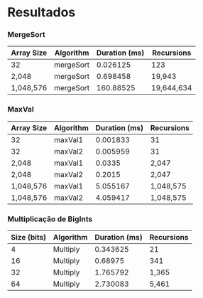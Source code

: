 # Resultados 

### MergeSort

| Array Size | Algorithm | Duration (ms) | Recursions   |
|------------|-----------|---------------|---------------|
| 32         | mergeSort | 0.026125      | 123           |
| 2,048      | mergeSort | 0.698458      | 19,943        |
| 1,048,576  | mergeSort | 160.88525     | 19,644,634    |


### MaxVal

| Array Size | Algorithm | Duration (ms) | Recursions |
|------------|-----------|---------------|------------|
| 32         | maxVal1   | 0.001833      | 31         |
| 32         | maxVal2   | 0.005959      | 31         |
| 2,048      | maxVal1   | 0.0335        | 2,047      |
| 2,048      | maxVal2   | 0.2015        | 2,047      |
| 1,048,576  | maxVal1   | 5.055167      | 1,048,575  |
| 1,048,576  | maxVal2   | 4.059417      | 1,048,575  |


### Multiplicação de BigInts

| Size (bits) | Algorithm  | Duration (ms) | Recursions |
|----------------|------------|---------------|---------------------|
| 4              | Multiply   | 0.343625      | 21                  |
| 16             | Multiply   | 0.68975       | 341                 |
| 32             | Multiply   | 1.765792      | 1,365               |
| 64             | Multiply   | 2.730083      | 5,461             |
